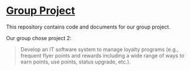 # [Group Project](https://superawesomegroup5000.github.io/GroupProject/)
This repository contains code and documents for our group project.

Our group chose project 2:
> Develop an IT software system to manage loyalty programs (e.g., frequent flyer points and rewards including a wide range of ways to earn points, use points, status upgrade, etc.).
